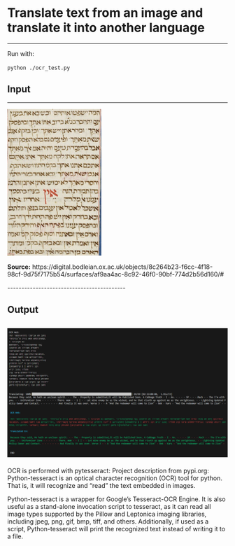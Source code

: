 # Translate text from an image and translate it into another language
--------------------------------

<p>Run with:</p> 
<code>python ./ocr_test.py</code>

## Input
-------------------------------------------------
![Kennicott Bible Excerpt](image.png)

<p><strong>Source:</strong> https://digital.bodleian.ox.ac.uk/objects/8c264b23-f6cc-4f18-98cf-9d75f7175b54/surfaces/af9aa4ac-8c92-46f0-90bf-774d2b56d160/#</p>
------------------------------------------

Output
------------------------------------------
![Kennikcott_bible_fol_439r.PNG](example_output_Bodleian_Kennicott_bible_fol_439r.PNG)
--

OCR is performed with pytesseract:
Project description from pypi.org:
Python-tesseract is an optical character recognition (OCR) tool for python. That is, it will recognize and “read” the text embedded in images.

Python-tesseract is a wrapper for Google’s Tesseract-OCR Engine. It is also useful as a stand-alone invocation script to tesseract, as it can read all image types supported by the Pillow and Leptonica imaging libraries, including jpeg, png, gif, bmp, tiff, and others. Additionally, if used as a script, Python-tesseract will print the recognized text instead of writing it to a file.

